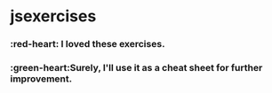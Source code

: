 # jsexercises

### :red-heart:  I loved these exercises.
### :green-heart:Surely, I'll use it as a cheat sheet for further improvement.